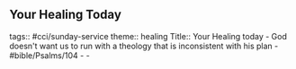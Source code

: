 ## Your Healing Today
tags:: #cci/sunday-service
theme:: healing
Title:: Your Healing today
	- God doesn't want us to run with a theology that is inconsistent with his plan
	- #bible/Psalms/104
		-
	-